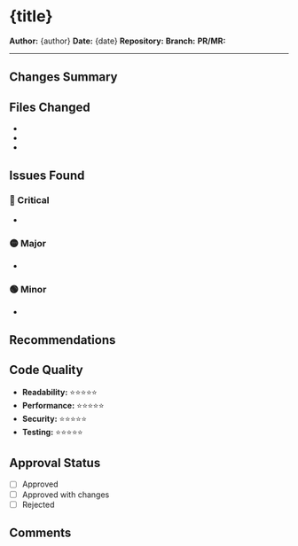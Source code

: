 # {title}

**Author:** {author}
**Date:** {date}
**Repository:** 
**Branch:** 
**PR/MR:** 

---

## Changes Summary

## Files Changed
- 
- 
- 

## Issues Found

### 🔴 Critical
- 

### 🟡 Major
- 

### 🟢 Minor
- 

## Recommendations

## Code Quality
- **Readability:** ⭐⭐⭐⭐⭐
- **Performance:** ⭐⭐⭐⭐⭐
- **Security:** ⭐⭐⭐⭐⭐
- **Testing:** ⭐⭐⭐⭐⭐

## Approval Status
- [ ] Approved
- [ ] Approved with changes
- [ ] Rejected

## Comments